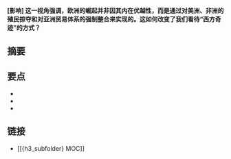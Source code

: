 #### [影响] 这一视角强调，欧洲的崛起并非因其内在优越性，而是通过对美洲、非洲的殖民掠夺和对亚洲贸易体系的强制整合来实现的。这如何改变了我们看待“西方奇迹”的方式？


## 摘要


## 要点

- 
- 
- 

## 链接

- [[{h3_subfolder} MOC]]
